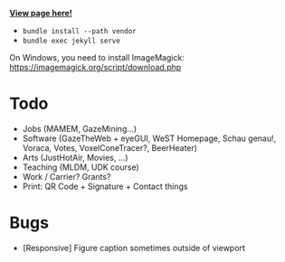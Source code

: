 [**View page here!**](https://raphaelmenges.github.io)

- `bundle install --path vendor`
- `bundle exec jekyll serve`

On Windows, you need to install ImageMagick: https://imagemagick.org/script/download.php

# Todo
- Jobs (MAMEM, GazeMining...)
- Software (GazeTheWeb + eyeGUI, WeST Homepage, Schau genau!, Voraca, Votes, VoxelConeTracer?, BeerHeater)
- Arts (JustHotAir, Movies, ...)
- Teaching (MLDM, UDK course)
- Work / Carrier? Grants?
- Print: QR Code + Signature + Contact things

# Bugs
- [Responsive] Figure caption sometimes outside of viewport